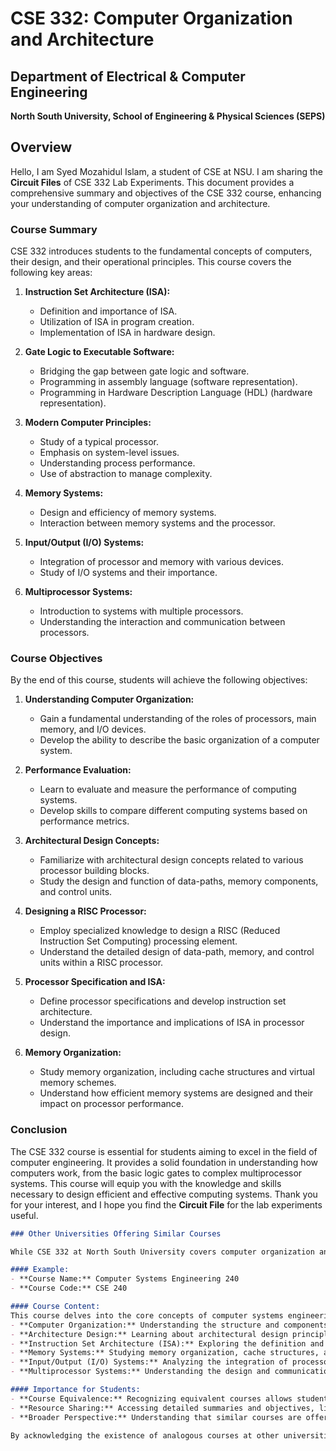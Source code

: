 # CSE 332: Computer Organization and Architecture
## Department of Electrical & Computer Engineering
**North South University, School of Engineering & Physical Sciences (SEPS)**

## Overview
Hello, I am Syed Mozahidul Islam, a student of CSE at NSU. I am sharing the **Circuit Files** of CSE 332 Lab Experiments. This document provides a comprehensive summary and objectives of the CSE 332 course, enhancing your understanding of computer organization and architecture.

### Course Summary
CSE 332 introduces students to the fundamental concepts of computers, their design, and their operational principles. This course covers the following key areas:

1. **Instruction Set Architecture (ISA):**
   - Definition and importance of ISA.
   - Utilization of ISA in program creation.
   - Implementation of ISA in hardware design.

2. **Gate Logic to Executable Software:**
   - Bridging the gap between gate logic and software.
   - Programming in assembly language (software representation).
   - Programming in Hardware Description Language (HDL) (hardware representation).

3. **Modern Computer Principles:**
   - Study of a typical processor.
   - Emphasis on system-level issues.
   - Understanding process performance.
   - Use of abstraction to manage complexity.

4. **Memory Systems:**
   - Design and efficiency of memory systems.
   - Interaction between memory systems and the processor.

5. **Input/Output (I/O) Systems:**
   - Integration of processor and memory with various devices.
   - Study of I/O systems and their importance.

6. **Multiprocessor Systems:**
   - Introduction to systems with multiple processors.
   - Understanding the interaction and communication between processors.

### Course Objectives
By the end of this course, students will achieve the following objectives:

1. **Understanding Computer Organization:**
   - Gain a fundamental understanding of the roles of processors, main memory, and I/O devices.
   - Develop the ability to describe the basic organization of a computer system.

2. **Performance Evaluation:**
   - Learn to evaluate and measure the performance of computing systems.
   - Develop skills to compare different computing systems based on performance metrics.

3. **Architectural Design Concepts:**
   - Familiarize with architectural design concepts related to various processor building blocks.
   - Study the design and function of data-paths, memory components, and control units.

4. **Designing a RISC Processor:**
   - Employ specialized knowledge to design a RISC (Reduced Instruction Set Computing) processing element.
   - Understand the detailed design of data-path, memory, and control units within a RISC processor.

5. **Processor Specification and ISA:**
   - Define processor specifications and develop instruction set architecture.
   - Understand the importance and implications of ISA in processor design.

6. **Memory Organization:**
   - Study memory organization, including cache structures and virtual memory schemes.
   - Understand how efficient memory systems are designed and their impact on processor performance.

### Conclusion
The CSE 332 course is essential for students aiming to excel in the field of computer engineering. It provides a solid foundation in understanding how computers work, from the basic logic gates to complex multiprocessor systems. This course will equip you with the knowledge and skills necessary to design efficient and effective computing systems. Thank you for your interest, and I hope you find the **Circuit File** for the lab experiments useful.

```markdown
### Other Universities Offering Similar Courses

While CSE 332 at North South University covers computer organization and architecture, it's important to recognize that other universities may offer comparable courses under different names and course codes. Understanding this can help students from various institutions identify equivalent courses and access relevant resources to supplement their learning.

#### Example:
- **Course Name:** Computer Systems Engineering 240
- **Course Code:** CSE 240

#### Course Content:
This course delves into the core concepts of computer systems engineering, exploring topics such as:
- **Computer Organization:** Understanding the structure and components of computers, including processors, memory, and I/O devices.
- **Architecture Design:** Learning about architectural design principles and their application in building efficient computing systems.
- **Instruction Set Architecture (ISA):** Exploring the definition and implementation of ISA, as well as its role in program execution.
- **Memory Systems:** Studying memory organization, cache structures, and virtual memory schemes to optimize system performance.
- **Input/Output (I/O) Systems:** Analyzing the integration of processors, memory, and various devices for effective data transfer.
- **Multiprocessor Systems:** Understanding the design and communication aspects of systems with multiple processors.

#### Importance for Students:
- **Course Equivalence:** Recognizing equivalent courses allows students to leverage resources from different institutions to deepen their understanding.
- **Resource Sharing:** Accessing detailed summaries and objectives, like the one provided for CSE 332, enables students to supplement their coursework effectively.
- **Broader Perspective:** Understanding that similar courses are offered elsewhere fosters a broader perspective and promotes collaboration among students from different academic backgrounds.

By acknowledging the existence of analogous courses at other universities, students can make informed decisions and enrich their learning experience beyond their immediate academic environment.
```